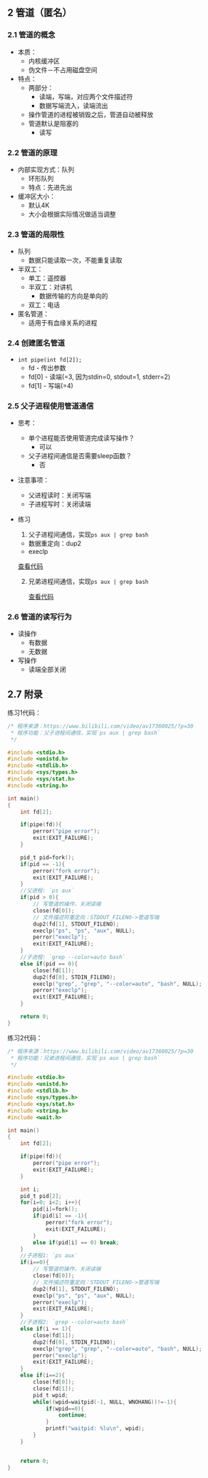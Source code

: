 ## 2 管道（匿名）

### 2.1 管道的概念
* 本质：
  * 内核缓冲区
  * 伪文件－不占用磁盘空间
* 特点：
  * 两部分：
    * 读端，写端，对应两个文件描述符
	* 数据写端流入，读端流出
  * 操作管道的进程被销毁之后，管道自动被释放
  * 管道默认是阻塞的
    * 读写

### 2.2 管道的原理
* 内部实现方式：队列
  * 环形队列
  * 特点：先进先出
* 缓冲区大小：
  * 默认4K
  * 大小会根据实际情况做适当调整

### 2.3 管道的局限性
* 队列
  * 数据只能读取一次，不能重复读取
* 半双工：
  * 单工：遥控器
  * 半双工：对讲机
    * 数据传输的方向是单向的
  * 双工：电话
* 匿名管道：
  * 适用于有血缘关系的进程

### 2.4 创建匿名管道
* `int pipe(int fd[2]);`
  * fd - 传出参数
  * fd[0] - 读端(=3, 因为stdin=0, stdout=1, stderr=2)
  * fd[1] - 写端(=4)

### 2.5 父子进程使用管道通信
* 思考：
  * 单个进程能否使用管道完成读写操作？
    * 可以
  * 父子进程间通信是否需要sleep函数？
    * 否
* 注意事项：
  * 父进程读时：关闭写端
  * 子进程写时：关闭读端
* 练习
  1. 父子进程间通信，实现`ps aux | grep bash`
    * 数据重定向：dup2
	* execlp

	 [查看代码](#code-practice1)

  2. 兄弟进程间通信，实现`ps aux | grep bash`

	 [查看代码](#code-practice2)
 
### 2.6 管道的读写行为
* 读操作
  * 有数据
  * 无数据
* 写操作
  * 读端全部关闭
  
## 2.7 附录

<a name='code-practice1'></a>
练习1代码：


```c
/* 程序来源：https://www.bilibili.com/video/av17360025/?p=30
 * 程序功能：父子进程间通信，实现`ps aux | grep bash`
 */

#include <stdio.h>
#include <unistd.h>
#include <stdlib.h>
#include <sys/types.h>
#include <sys/stat.h>
#include <string.h>

int main()
{
	int fd[2];

	if(pipe(fd)){
		perror("pipe error");
		exit(EXIT_FAILURE);
	}

	pid_t pid=fork();
	if(pid == -1){
		perror("fork error");
		exit(EXIT_FAILURE);
	}
	//父进程: `ps aux`
	if(pid > 0){
		// 写管道的操作，关闭读端
		close(fd[0]);
		// 文件描述符重定向：STDOUT_FILENO->管道写端
		dup2(fd[1], STDOUT_FILENO);
		execlp("ps", "ps", "aux", NULL);
		perror("execlp");
		exit(EXIT_FAILURE);
	}
	//子进程: `grep --color=auto bash`
	else if(pid == 0){
		close(fd[1]);
		dup2(fd[0], STDIN_FILENO);
		execlp("grep", "grep", "--color=auto", "bash", NULL);
		perror("execlp");
		exit(EXIT_FAILURE);
	}

	return 0;
}
```

<a name='code-practice2'></a>
练习2代码：
```c
/* 程序来源：https://www.bilibili.com/video/av17360025/?p=30
 * 程序功能：兄弟进程间通信，实现`ps aux | grep bash`
 */

#include <stdio.h>
#include <unistd.h>
#include <stdlib.h>
#include <sys/types.h>
#include <sys/stat.h>
#include <string.h>
#include <wait.h>

int main()
{
	int fd[2];

	if(pipe(fd)){
		perror("pipe error");
		exit(EXIT_FAILURE);
	}

	int i;
	pid_t pid[2];
	for(i=0; i<2; i++){
		pid[i]=fork();
		if(pid[i] == -1){
			perror("fork error");
			exit(EXIT_FAILURE);
		}
		else if(pid[i] == 0) break;
	}
	//子进程1: `ps aux`
	if(i==0){
		// 写管道的操作，关闭读端
		close(fd[0]);
		// 文件描述符重定向：STDOUT_FILENO->管道写端
		dup2(fd[1], STDOUT_FILENO);
		execlp("ps", "ps", "aux", NULL);
		perror("execlp");
		exit(EXIT_FAILURE);
	}
	//子进程2: `grep --color=auto bash`
	else if(i == 1){
		close(fd[1]);
		dup2(fd[0], STDIN_FILENO);
		execlp("grep", "grep", "--color=auto", "bash", NULL);
		perror("execlp");
		exit(EXIT_FAILURE);
	}
	else if(i==2){
		close(fd[0]);
		close(fd[1]);
		pid_t wpid;
		while((wpid=waitpid(-1, NULL, WNOHANG))!=-1){
			if(wpid==0){
				continue;
			}
			printf("waitpid: %lu\n", wpid);
		}
	}


	return 0;
}
```
